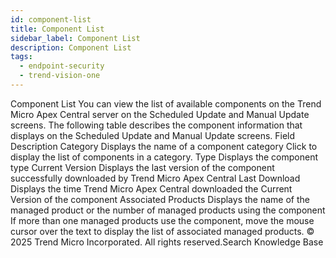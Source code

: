 ```yaml
---
id: component-list
title: Component List
sidebar_label: Component List
description: Component List
tags:
  - endpoint-security
  - trend-vision-one
---
```


 Component List You can view the list of available components on the Trend Micro Apex Central server on the Scheduled Update and Manual Update screens. The following table describes the component information that displays on the Scheduled Update and Manual Update screens. Field Description Category Displays the name of a component category Click to display the list of components in a category. Type Displays the component type Current Version Displays the last version of the component successfully downloaded by Trend Micro Apex Central Last Download Displays the time Trend Micro Apex Central downloaded the Current Version of the component Associated Products Displays the name of the managed product or the number of managed products using the component If more than one managed products use the component, move the mouse cursor over the text to display the list of associated managed products. © 2025 Trend Micro Incorporated. All rights reserved.Search Knowledge Base